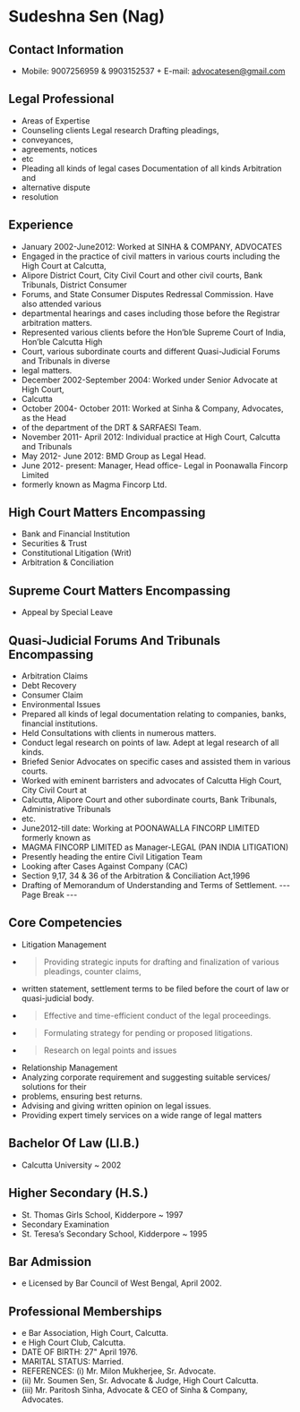 # Sudeshna Sen (Nag)

## Contact Information

* Mobile: 9007256959 & 9903152537 + E-mail: advocatesen@gmail.com


## Legal Professional

* Areas of Expertise
* Counseling clients Legal research Drafting pleadings,
* conveyances,
* agreements, notices
* etc
* Pleading all kinds of legal cases Documentation of all kinds Arbitration and
* alternative dispute
* resolution


## Experience

* January 2002-June2012: Worked at SINHA & COMPANY, ADVOCATES
* Engaged in the practice of civil matters in various courts including the High Court at Calcutta,
* Alipore District Court, City Civil Court and other civil courts, Bank Tribunals, District Consumer
* Forums, and State Consumer Disputes Redressal Commission. Have also attended various
* departmental hearings and cases including those before the Registrar arbitration matters.
* Represented various clients before the Hon’ble Supreme Court of India, Hon’ble Calcutta High
* Court, various subordinate courts and different Quasi-Judicial Forums and Tribunals in diverse
* legal matters.
* December 2002-September 2004: Worked under Senior Advocate at High Court,
* Calcutta
* October 2004- October 2011: Worked at Sinha & Company, Advocates, as the Head
* of the department of the DRT & SARFAESI Team.
* November 2011- April 2012: Individual practice at High Court, Calcutta and Tribunals
* May 2012- June 2012: BMD Group as Legal Head.
* June 2012- present: Manager, Head office- Legal in Poonawalla Fincorp Limited
* formerly known as Magma Fincorp Ltd.


## High Court Matters Encompassing

* Bank and Financial Institution
* Securities & Trust
* Constitutional Litigation (Writ)
* Arbitration & Conciliation


## Supreme Court Matters Encompassing

* Appeal by Special Leave


## Quasi-Judicial Forums And Tribunals Encompassing

* Arbitration Claims
* Debt Recovery
* Consumer Claim
* Environmental Issues
* Prepared all kinds of legal documentation relating to companies, banks, financial institutions.
* Held Consultations with clients in numerous matters.
* Conduct legal research on points of law. Adept at legal research of all kinds.
* Briefed Senior Advocates on specific cases and assisted them in various courts.
* Worked with eminent barristers and advocates of Calcutta High Court, City Civil Court at
* Calcutta, Alipore Court and other subordinate courts, Bank Tribunals, Administrative Tribunals
* etc.
* June2012-till date: Working at POONAWALLA FINCORP LIMITED formerly known as
* MAGMA FINCORP LIMITED as Manager-LEGAL (PAN INDIA LITIGATION)
* Presently heading the entire Civil Litigation Team
* Looking after Cases Against Company (CAC)
* Section 9,17, 34 & 36 of the Arbitration & Conciliation Act,1996
* Drafting of Memorandum of Understanding and Terms of Settlement.
--- Page Break ---


## Core Competencies

* Litigation Management
* > Providing strategic inputs for drafting and finalization of various pleadings, counter claims,
* written statement, settlement terms to be filed before the court of law or quasi-judicial body.
* > Effective and time-efficient conduct of the legal proceedings.
* > Formulating strategy for pending or proposed litigations.
* > Research on legal points and issues
* Relationship Management
* Analyzing corporate requirement and suggesting suitable services/ solutions for their
* problems, ensuring best returns.
* Advising and giving written opinion on legal issues.
* Providing expert timely services on a wide range of legal matters


## Bachelor Of Law (Ll.B.)

* Calcutta University ~ 2002


## Higher Secondary (H.S.)

* St. Thomas Girls School, Kidderpore ~ 1997
* Secondary Examination
* St. Teresa’s Secondary School, Kidderpore ~ 1995


## Bar Admission

* e Licensed by Bar Council of West Bengal, April 2002.


## Professional Memberships

* e Bar Association, High Court, Calcutta.
* e High Court Club, Calcutta.
* DATE OF BIRTH: 27" April 1976.
* MARITAL STATUS: Married.
* REFERENCES: (i) Mr. Milon Mukherjee, Sr. Advocate.
* (ii) Mr. Soumen Sen, Sr. Advocate & Judge, High Court Calcutta.
* (iii) Mr. Paritosh Sinha, Advocate & CEO of Sinha & Company, Advocates.

